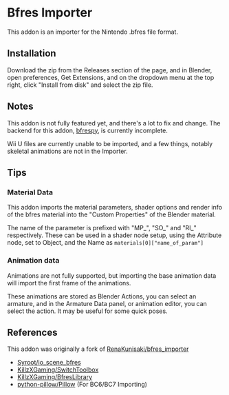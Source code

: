 # Bfres Importer

This addon is an importer for the Nintendo .bfres file format.

## Installation

Download the zip from the Releases section of the page, and in Blender, open preferences, Get Extensions, and on the dropdown menu at the top right, click "Install from disk" and select the zip file.

## Notes

This addon is not fully featured yet, and there's a lot to fix and change. The backend for this addon, [bfrespy](https://github.com/ranidspace/bfrespy), is currently incomplete.

Wii U files are currently unable to be imported, and a few things, notably skeletal animations are not in the Importer.

## Tips

### Material Data

This addon imports the material parameters, shader options and render info of the bfres material into the "Custom Properties" of the Blender material.

The name of the parameter is prefixed with "MP_", "SO_" and "RI_" respectively. These can be used in a shader node setup, using the Attribute node, set to Object, and the Name as `materials[0]["name_of_param"]`

### Animation data

Animations are not fully supported, but importing the base animation data will import the first frame of the animations.

These animations are stored as Blender Actions, you can select an armature, and in the Armature Data panel, or animation editor, you can select the action. It may be useful for some quick poses.

## References

This addon was originally a fork of [RenaKunisaki/bfres_importer](https://github.com/RenaKunisaki/bfres_importer)

- [Syroot/io_scene_bfres](https://gitlab.com/Syroot/NintenTools/io_scene_bfres)
- [KillzXGaming/SwitchToolbox](https://github.com/KillzXGaming/Switch-Toolbox)
- [KillzXGaming/BfresLibrary](https://github.com/KillzXGaming/BfresLibrary/)
- [python-pillow/Pillow](https://github.com/python-pillow/Pillow) (For BC6/BC7 Importing)
